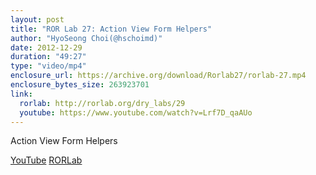 ```yaml
---
layout: post
title: "ROR Lab 27: Action View Form Helpers"
author: "HyoSeong Choi(@hschoimd)"
date: 2012-12-29
duration: "49:27"
type: "video/mp4"
enclosure_url: https://archive.org/download/Rorlab27/rorlab-27.mp4
enclosure_bytes_size: 263923701
link:
  rorlab: http://rorlab.org/dry_labs/29
  youtube: https://www.youtube.com/watch?v=Lrf7D_qaAUo
---
```


<p>Action View Form Helpers</p>

<div class="btn-group">
  <a class="btn btn-default btn-xs" href="{{ page.link.youtube }}">YouTube</a>
  <a class="btn btn-default btn-xs" href="{{ page.link.rorlab }}">RORLab</a>
</div>
